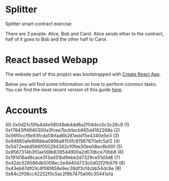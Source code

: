 # Splitter
Splitter smart contract exercise

There are 3 people: Alice, Bob and Carol.
Alice sends ether to the contract, half of it goes to Bob and the other half to Carol.

# React based Webapp

The website part of this project was bootstrapped with [Create React App](https://github.com/facebookincubator/create-react-app).

Below you will find some information on how to perform common tasks.<br>
You can find the most recent version of this guide [here](https://github.com/facebookincubator/create-react-app/blob/master/packages/react-scripts/template/README.md).

# Accounts

  (0) 0x0d21c10fa4d4e58048eb4dd6a2f04dcc0c3c26c9
  (1) 0xf7843ff4940300a3fcee7bcb1ecb665d4162268a
  (2) 0x56f0ccf8e93fcda13bfad6b281edd15e4340e5e3
  (3) 0x94860afe898bba0896a8150fc61567870efc5af2
  (4) 0x5d72eabd566f050294262cf0fee30ee08ec8b00f
  (5) 0x9567314b3f0ae1d8b839544900a2d07dbce70bb8
  (6) 0x191416ad8cace3f3ad31bd9ebe2d7329ce51d3d8
  (7) 0x42dc526586db5008ec2e4d40d723c0d02f2fb679
  (8) 0x43eb67df03c4f06f858e9ec39df3cf4cbb54dc8e
  (9) 0x84c2f08cc42252f0c5ac2f8b7475a06c35441a1a
